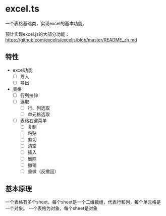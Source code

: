 # excel.ts
一个表格基础类，实现excel的基本功能。

预计实现excel.js的大部分功能：
https://github.com/exceljs/exceljs/blob/master/README_zh.md

## 特性

- excel功能
    - [ ] 导入
    - [ ] 导出
    
- 表格
    - [ ] 行列拉伸
    - [ ] 选取
        - [ ] 行、列选取
        - [ ] 单元格选取
    - [ ] 表格右键菜单
        - [ ] 复制
        - [ ] 粘贴
        - [ ] 剪切
        - [ ] 清空
        - [ ] 插入
        - [ ] 删除
        - [ ] 撤销
        - [ ] 重做（反撤回）    

## 基本原理
一个表格有多个sheet，每个sheet是一个二维数组，代表行和列，每个单元格是一个对象。
一个表格为对象，每个sheet是对象